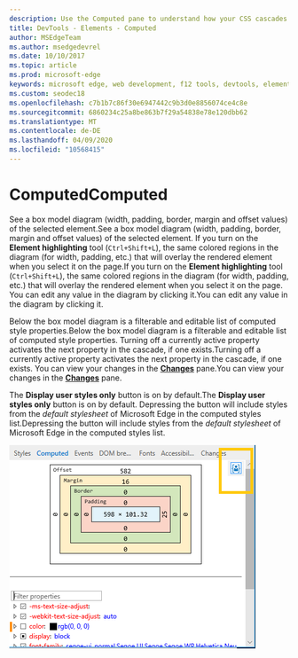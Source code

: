 ```yaml
---
description: Use the Computed pane to understand how your CSS cascades and computes on page elements
title: DevTools - Elements - Computed
author: MSEdgeTeam
ms.author: msedgedevrel
ms.date: 10/10/2017
ms.topic: article
ms.prod: microsoft-edge
keywords: microsoft edge, web development, f12 tools, devtools, elements, css, computed value, box model
ms.custom: seodec18
ms.openlocfilehash: c7b1b7c86f30e6947442c9b3d0e8856074ce4c8e
ms.sourcegitcommit: 6860234c25a8be863b7f29a54838e78e120dbb62
ms.translationtype: MT
ms.contentlocale: de-DE
ms.lasthandoff: 04/09/2020
ms.locfileid: "10568415"
---
```

# <span data-ttu-id="68dcb-104">Computed</span><span class="sxs-lookup"><span data-stu-id="68dcb-104">Computed</span></span>

<span data-ttu-id="68dcb-105">See a box model diagram (width, padding, border, margin and offset values) of the selected element.</span><span class="sxs-lookup"><span data-stu-id="68dcb-105">See a box model diagram (width, padding, border, margin and offset values) of the selected element.</span></span> <span data-ttu-id="68dcb-106">If you turn on the **Element highlighting** tool (`Ctrl+Shift+L`), the same colored regions in the diagram (for width, padding, etc.) that will overlay the rendered element when you select it on the page.</span><span class="sxs-lookup"><span data-stu-id="68dcb-106">If you turn on the **Element highlighting** tool (`Ctrl+Shift+L`), the same colored regions in the diagram (for width, padding, etc.) that will overlay the rendered element when you select it on the page.</span></span> <span data-ttu-id="68dcb-107">You can edit any value in the diagram by clicking it.</span><span class="sxs-lookup"><span data-stu-id="68dcb-107">You can edit any value in the diagram by clicking it.</span></span> 

<span data-ttu-id="68dcb-108">Below the box model diagram is a filterable and editable list of computed style properties.</span><span class="sxs-lookup"><span data-stu-id="68dcb-108">Below the box model diagram is a filterable and editable list of computed style properties.</span></span> <span data-ttu-id="68dcb-109">Turning off a currently active property activates the next property in the cascade, if one exists.</span><span class="sxs-lookup"><span data-stu-id="68dcb-109">Turning off a currently active property activates the next property in the cascade, if one exists.</span></span> <span data-ttu-id="68dcb-110">You can view your changes in the [**Changes**](./changes.md) pane.</span><span class="sxs-lookup"><span data-stu-id="68dcb-110">You can view your changes in the [**Changes**](./changes.md) pane.</span></span>

<span data-ttu-id="68dcb-111">The **Display user styles only** button is on by default.</span><span class="sxs-lookup"><span data-stu-id="68dcb-111">The **Display user styles only** button is on by default.</span></span> <span data-ttu-id="68dcb-112">Depressing the button will include styles from the *default stylesheet* of Microsoft Edge in the computed styles list.</span><span class="sxs-lookup"><span data-stu-id="68dcb-112">Depressing the button will include styles from the *default stylesheet* of Microsoft Edge in the computed styles list.</span></span>

![Computed pane](../media/elements_computed.png)